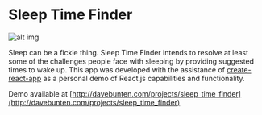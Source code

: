 # Sleep Time Finder

![alt img](http://bntn.co/assets/img/port/sleep_time_finder.png)

Sleep can be a fickle thing. Sleep Time Finder intends to resolve at least some of the challenges people face with sleeping by providing suggested times to wake up. This app was developed with the assistance of [create-react-app](https://github.com/facebookincubator/create-react-app) as a personal demo of React.js capabilities and functionality.

Demo available at [http://davebunten.com/projects/sleep_time_finder](http://davebunten.com/projects/sleep_time_finder)
